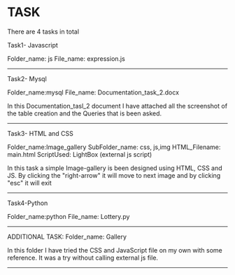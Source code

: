 # TASK
There are 4 tasks in total

Task1- Javascript 

Folder_name: js
File_name: expression.js 

*************************************************************************
Task2- Mysql

Folder_name:mysql
File_name: Documentation_task_2.docx

In this Documentation_tasl_2 document I have attached all the screenshot of the 
table creation and the Queries that is been asked.
*************************************************************************
Task3- HTML and CSS

Folder_name:Image_gallery
SubFolder_name: css, js,img
HTML_Filename: main.html
ScriptUsed: LightBox (external js script)

In this task a simple Image-gallery is been designed using HTML, CSS and JS. By clicking the "right-arrow"
it will move to next image and by clicking "esc" it will exit
*************************************************************************
Task4-Python

Folder_name:python
File_name: Lottery.py

*************************************************************************

ADDITIONAL TASK:
Folder_name: Gallery

In this folder I have tried the CSS and JavaScript file on my own with some reference. It was a try without calling external js file.

***************************************************************************
